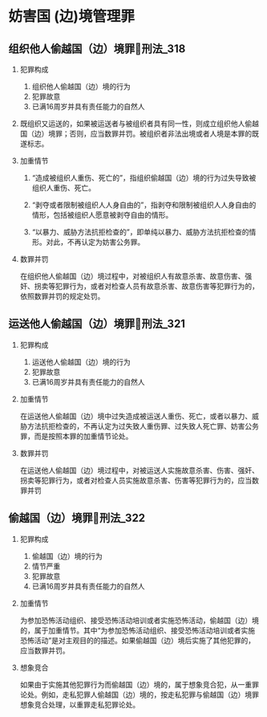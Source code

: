 # 妨害国 (边)境管理罪

## 组织他人偷越国（边）境罪🚪刑法_318

1. 犯罪构成
    1. 组织他人偷越国（边）境的行为
    2. 犯罪故意
    3. 已满16周岁并具有责任能力的自然人

1. 既组织又运送的，如果被运送者与被组织者具有同一性，则成立组织他人偷越国（边）境罪；否则，应当数罪并罚。被组织者非法出境或者人境是本罪的既遂标志。

2. 加重情节

    1. “造成被组织人重伤、死亡的”，指组织偷越国（边）境的行为过失导致被组织人重伤、死亡。

    2. “剥夺或者限制被组织人人身自由的”，指剥夺和限制被组织人人身自由的情形，包括被组织人愿意被剥夺自由的情形。

    3. “以暴力、威胁方法抗拒检查的”，即单纯以暴力、威胁方法抗拒检查的情形。对此，不再认定为妨害公务罪。

3. 数罪并罚

    在组织他人偷越国（边）境过程中，对被组织人有故意杀害、故意伤害、强奸、拐卖等犯罪行为，或者对检查人员有故意杀害、故意伤害等犯罪行为的，依照数罪并罚的规定处罚。


## 运送他人偷越国（边）境罪🚪刑法_321


1. 犯罪构成
    1. 运送他人偷越国（边）境的行为
    2. 犯罪故意
    3. 已满16周岁并具有责任能力的自然人


1. 加重情节

    在运送他人偷越国（边）境中过失造成被运送人重伤、死亡，或者以暴力、威胁方法抗拒检查的，不再认定为过失致人重伤罪、过失致人死亡罪、妨害公务罪，而是按照本罪的加重情节论处。


2. 数罪并罚

    在运送他人偷越国（边）境过程中，对被运送人实施故意杀害、伤害、强奸、拐卖等犯罪行为，或者对检查人员实施故意杀害、伤害等犯罪行为的，应当数罪并罚


## 偷越国（边）境罪🚪刑法_322

1. 犯罪构成
    1. 偷越国（边）境的行为
    2. 情节严重
    3. 犯罪故意
    4. 已满16周岁并具有责任能力的自然人


1. 加重情节

    为参加恐怖活动组织、接受恐怖活动培训或者实施恐怖活动，偷越国（边）境的，属于加重情节。其中“为参加恐怖活动组织、接受恐怖活动培训或者实施恐怖活动”是对主观目的的描述。如果偷越国（边）境后实施了其他犯罪的，应当数罪并罚。

2. 想象竞合

    如果由于实施其他犯罪行为而偷越国（边）境的，属于想象竞合犯，从一重罪论处。例如，走私犯罪人偷越国（边）境的，按走私犯罪与偷越国（边）境罪想象竞合处理，以重罪走私犯罪论处。



